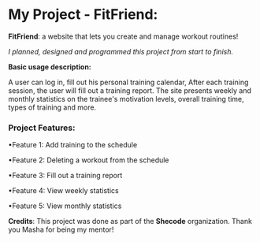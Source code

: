 
# My Project - FitFriend:

**FitFriend**: a website that lets you create and manage workout routines!

*I planned, designed and programmed this project from start to finish.*

**Basic usage description:**

A user can log in, fill out his personal training calendar,
After each training session, the user will fill out a training report.
The site presents weekly and monthly statistics on the trainee's motivation levels, overall training time, types of training and more.

### Project Features:

•Feature 1: Add training to the schedule

•Feature 2: Deleting a workout from the schedule

•Feature 3: Fill out a training report

•Feature 4: View weekly statistics

•Feature 5: View monthly statistics


**Credits**:
This project was done as part of the **Shecode** organization.
Thank you Masha for being my mentor!





